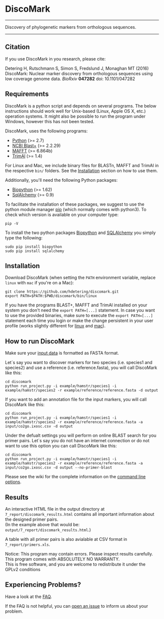 # DiscoMark

---

Discovery of phylogenetic markers from orthologous sequences.

---

## Citation

If you use DiscoMark in you research, please cite:

Detering H, Rutschmann S, Simon S, Fredslund J, Monaghan MT (2016) DiscoMark: Nuclear marker discovery from orthologous sequences using low coverage genome data. *BioRxiv* **047282** doi: 10.1101/047282


## Requirements

DiscoMark is a python script and depends on several programs. The below instructions should work well for Unix-based (Linux, Apple OS X, etc.) operation systems. It might also be possible to run the program under Windows, however this has not been tested.

DiscoMark, uses the following programs:
* [Python](https://www.python.org) (>= 2.7)
* [NCBI Blast+](http://ftp.ncbi.nlm.nih.gov/blast/executables/blast+/LATEST) (>= 2.2.29)
* [MAFFT](http://mafft.cbrc.jp/alignment/software) (>= 6.864b)
* [TrimAl](https://github.com/scapella/trimal) (>= 1.4)

For Linux and Mac, we include binary files for BLASTn, MAFFT and TrimAl in the respective `bin/` folders. See the [Installation](#installation) section on how to use them.

Additionally, you'll need the following Python packages:
* [Biopython](http://biopython.org/) (>= 1.62)
* [SqlAlchemy](http://www.sqlalchemy.org/) (>= 0.9)

To facilitate the installation of these packages, we suggest to use the python module manager [pip](https://pypi.python.org/pypi/pip) (which normally comes with python3). To check which version is available on your computer type:
```
pip -V
```

To install the two python packages [Biopython](www.biopython.org/) and [SQLAlchemy](www.sqlalchemy.org/) you simply type the following:
```
sudo pip install biopython 
sudo pip install sqlalchemy
```

## Installation

Download DiscoMark (when setting the `PATH` environment variable, replace `linux` with `mac` if you're on a Mac):
```
git clone https://github.com/hdetering/discomark.git
export PATH=$PATH:$PWD/discomark/bin/linux
```

If you have the programs BLAST+, MAFFT and TrimAl installed on your system you don't need the `export PATH=[...]` statement. In case you want to use the provided binaries, make sure to execute the `export PATH=[...]` statement each time you login or make the change persistent in your user profile (works slightly different for [linux](http://superuser.com/questions/324832/how-can-i-permanently-add-a-path-to-my-bash-profile) and [mac](http://hathaway.cc/post/69201163472/how-to-edit-your-path-environment-variables-on-mac)).

## How to run DiscoMark

Make sure your [input data](https://github.com/hdetering/discomark/wiki#input-data) is formatted as FASTA format.   

Let´s say you want to discover markers for two species (i.e. species1 and species2) and use a reference (i.e. reference.fasta), you will call DiscoMark like this:

```
cd discomark
python run_project.py -i example/hamstr/species1 -i example/hamstr/species2 -r example/reference/reference.fasta -d output
```

If you want to add an annotation file for the input markers, you will call DiscoMark like this:

```
cd discomark
python run_project.py -i example/hamstr/species1 -i example/hamstr/species2 -r example/reference/reference.fasta -a input/co2go.ixosc.csv -d output
```

Under the defualt settings you will perform on online BLAST search for you primer pairs. Let´s say you do not have an internet connection or do not want to use this option you can call DiscoMark like this:

```
cd discomark
python run_project.py -i example/hamstr/species1 -i example/hamstr/species2 -r example/reference/reference.fasta -a input/co2go.ixosc.csv -d output --no-primer-blast
```

Please see the wiki for the complete information on the [command line options](https://github.com/hdetering/discomark/wiki/Command-Line-Options).


## Results

An interactive HTML file in the output directory at `7_report/discomark_results.html` contains all important information about the designed primer pairs.  
(In the example above that would be: `output/7_report/discomark_results.html`.)

A table with all primer pairs is also avialable at CSV format in `7_report/primers.xls`.



Notice: This program may contain errors. Please inspect results carefully.   
This program comes with ABSOLUTELY NO WARRANTY.   
This is free software, and you are welcome to redistribute it under the GPLv2 conditions 


## Experiencing Problems?

Have a look at the [FAQ](https://github.com/hdetering/discomark/wiki/Frequently-Asked-Questions). 

If the FAQ is not helpful, you can [open an issue](https://github.com/hdetering/discomark/issues/new) to inform us about your problem.
